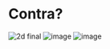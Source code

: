# Contra?
![2d final](https://github.com/Cord-503/Contra-/assets/65462583/9a98f748-00ee-44db-930b-5e34b9107b8a)
![image](https://github.com/Cord-503/Contra-/assets/65462583/2032ffc7-6d8d-4fa5-8965-1b6252af3662)
![image](https://github.com/Cord-503/Contra-/assets/65462583/b1ad9f6d-0d42-4f3f-be7b-ef7c1076082b)
